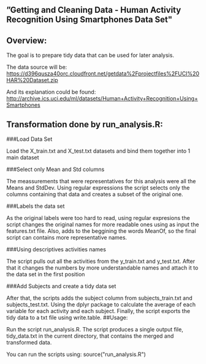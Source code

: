 
## ”Getting and Cleaning Data - Human Activity Recognition Using Smartphones Data Set" 

## Overview:

The goal is to prepare tidy data that can be used for later analysis.

The data source will be: https://d396qusza40orc.cloudfront.net/getdata%2Fprojectfiles%2FUCI%20HAR%20Dataset.zip

And its explanation could be found: http://archive.ics.uci.edu/ml/datasets/Human+Activity+Recognition+Using+Smartphones

## Transformation done by run_analysis.R:


###Load Data Set

Load the X_train.txt and X_test.txt datasets and bind them together into 1 main dataset

###Select only Mean and Std columns

The meassurements that were representatives for this analysis were all the Means and StdDev. Using regular expressions the script selects only the columns containing that data and creates a subset of the original one.

###Labels the data set

As the original labels were too hard to read, using regular expresions the script changes the original names for more readable ones using as input the features.txt file. Also, adds to the beggining the words MeanOf, so the final script can contains more representative names.

###Using descriptives activities names

The script pulls out all the activities from the y_train.txt and y_test.txt. After that it changes the numbers by more understandable names and attach it to the data set in the first position

###Add Subjects and create a tidy data set

After that, the scripts adds the subject column from subjects_train.txt and subjects_test.txt. Using the dplyr package to calculate the average of each variable for each activity and each subject. Finally, the script exports the tidy data to a txt file using write.table.
##Usage:

Run the script run_analysis.R. The script produces a single output file, tidy_data.txt in the current directory, that contains the merged and transformed data.

You can run the scripts using: source("run_analysis.R")
